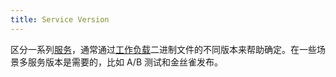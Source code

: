 ```yaml
---
title: Service Version
---
```

区分一系列[服务](#service)，通常通过[工作负载](#workload)二进制文件的不同版本来帮助确定。在一些场景多服务版本是需要的，比如 A/B 测试和金丝雀发布。
